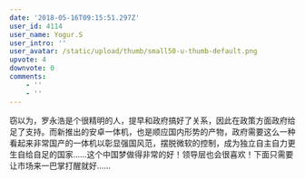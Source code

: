 ```yaml
---
date: '2018-05-16T09:15:51.297Z'
user_id: 4114
user_name: Yogur.S
user_intro: ''
user_avatar: /static/upload/thumb/small50-u-thumb-default.png
upvote: 4
downvote: 0
comments:
    - ''
    - ''
---
```


窃以为，罗永浩是个很精明的人，提早和政府搞好了关系，因此在政策方面政府给足了支持。而新推出的安卓一体机，也是顺应国内形势的产物，政府需要这么一种看起来非常国产的一体机以彰显强国风范，摆脱微软的控制，成为独立自主自力更生自给自足的国家……这个中国梦做得非常的好！领导层也会很喜欢！下面只需要让市场来一巴掌打醒就好……
